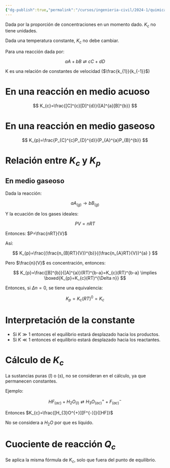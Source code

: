 ```yaml
---
{"dg-publish":true,"permalink":"/cursos/ingenieria-civil/2024-1/quimica-para-ingenieria/6-equilibrio-quimico/constante-de-equilibrio-kc-y-kp/","tags":["I2QIM100E"]}
---
```



Dada por la proporción de concentraciones en un momento dado. $K_{c}$ no tiene unidades.

Dada una temperatura constante, $K_{c}$ no debe cambiar.

Para una reacción dada por:

$$
aA+bB \rightleftarrows cC+dD
$$

K es una relación de constantes de velocidad ($\frac{k_{1}}{k_{-1}}$)

# En una reacción en medio acuoso
$$
K_{c}=\frac{[C]^{c}[D]^{d}}{[A]^{a}[B]^{b}}
$$
# En una reacción en medio gaseoso
$$
K_{p}=\frac{P_{C}^{c}P_{D}^{d}}{P_{A}^{a}P_{B}^{b}}
$$
# Relación entre $K_{c}$ y $K_{p}$
## En medio gaseoso

Dada la reacción:

$$
aA_{(g)} \to bB_{(g)}
$$

Y la ecuación de los gases ideales:

$$
PV=nRT
$$

Entonces: $P=\frac{nRT}{V}$

Así:

$$
K_{p}=\frac{(\frac{n_{B}RT}{V})^{b}}{(\frac{n_{A}RT}{V})^{a} }
$$

Pero $\frac{n}{V}$ es concentración, entonces:

$$
K_{p}=\frac{[B]^{b}}{[A]^{a}}(RT)^{b-a}=K_{c}(RT)^{b-a} \implies  \boxed{K_{p}=K_{c}(RT)^{\Delta n}} 
$$

Entonces, si $\Delta n=0$, se tiene una equivalencia:

$$
K_{p}=K_{c}(RT)^{0}=K_{c}
$$

# Interpretación de la constante
- Si $K\gg 1$ entonces el equilibrio estará desplazado hacia los productos.
- Si $K\ll 1$ entonces el equilibrio estará desplazado hacia los reactantes.
# Cálculo de $K_{c}$

La sustancias puras $(l)$ o $(s)$, no se consideran en el cálculo, ya que permanecen constantes.

Ejemplo:

$$
HF_{(ac)}+H_{2}O_{(l)} \rightleftarrows H_{3}O^{+}_{(ac)} + F^{-}_{(ac)}
$$

Entonces $K_{c}=\frac{[H_{3}O^{+}][F^{-}]}{[HF]}$

No se considera a $H_{2}O$ por que es líquido.

# Cuociente de reacción $Q_{c}$

Se aplica la misma fórmula de $K_{c}$, solo que fuera del punto de equilibrio.